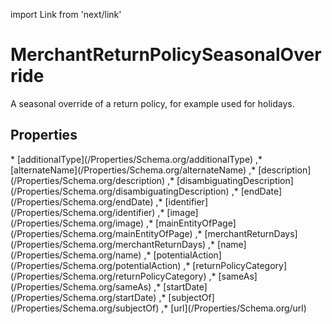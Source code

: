 import Link from 'next/link'

# MerchantReturnPolicySeasonalOverride

A seasonal override of a return policy, for example used for holidays.

## Properties

<Grid>
* [additionalType](/Properties/Schema.org/additionalType)
,* [alternateName](/Properties/Schema.org/alternateName)
,* [description](/Properties/Schema.org/description)
,* [disambiguatingDescription](/Properties/Schema.org/disambiguatingDescription)
,* [endDate](/Properties/Schema.org/endDate)
,* [identifier](/Properties/Schema.org/identifier)
,* [image](/Properties/Schema.org/image)
,* [mainEntityOfPage](/Properties/Schema.org/mainEntityOfPage)
,* [merchantReturnDays](/Properties/Schema.org/merchantReturnDays)
,* [name](/Properties/Schema.org/name)
,* [potentialAction](/Properties/Schema.org/potentialAction)
,* [returnPolicyCategory](/Properties/Schema.org/returnPolicyCategory)
,* [sameAs](/Properties/Schema.org/sameAs)
,* [startDate](/Properties/Schema.org/startDate)
,* [subjectOf](/Properties/Schema.org/subjectOf)
,* [url](/Properties/Schema.org/url)

</Grid>

